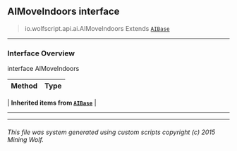 ## AIMoveIndoors __interface__

>io.wolfscript.api.ai.AIMoveIndoors
>Extends [`AIBase`](AIBase.md)

---

### Interface Overview

interface AIMoveIndoors

Method | Type   
--- | :--- 
 |
__Inherited items from [`AIBase`](AIBase.md)__ |





---



---


###### This file was system generated using custom scripts copyright (c) 2015 Mining Wolf.
	

